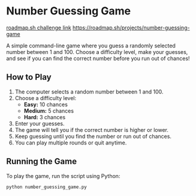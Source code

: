 # Number Guessing Game

[roadmap.sh challenge link](https://roadmap.sh/projects/number-guessing-game)
https://roadmap.sh/projects/number-guessing-game

A simple command-line game where you guess a randomly selected number between 1 and 100. Choose a difficulty level, make your guesses, and see if you can find the correct number before you run out of chances!

## How to Play

1. The computer selects a random number between 1 and 100.
2. Choose a difficulty level:
   - **Easy:** 10 chances
   - **Medium:** 5 chances
   - **Hard:** 3 chances
3. Enter your guesses.
4. The game will tell you if the correct number is higher or lower.
5. Keep guessing until you find the number or run out of chances.
6. You can play multiple rounds or quit anytime.

## Running the Game

To play the game, run the script using Python:

```bash
python number_guessing_game.py
```